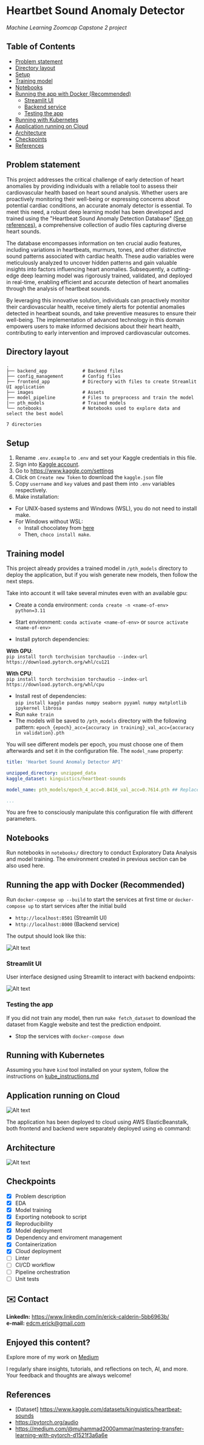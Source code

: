# Heartbet Sound Anomaly Detector

*Machine Learning Zoomcap Capstone 2 project*

## Table of Contents

<!--ts-->
* [Problem statement](#problem-statement)
* [Directory layout](#directory-layout)
* [Setup](#setup)
* [Training model](#training-model)
* [Notebooks](#notebooks)
* [Running the app with Docker (Recommended)](#running-the-app-with-docker-recommended)
    * [Streamlit UI](#streamlit-ui)
    * [Backend service](#backend-service)
    * [Testing the app](#testing-the-app)
* [Running with Kubernetes](#running-with-kubernetes)
* [Application running on Cloud](#application-running-on-cloud)
* [Architecture](#architecture)
* [Checkpoints](#checkpoints)
* [References](#references)
<!--te-->

## Problem statement

This project addresses the critical challenge of early detection of heart anomalies by providing individuals with a reliable tool to assess their cardiovascular health based on heart sound analysis. Whether users are proactively monitoring their well-being or expressing concerns about potential cardiac conditions, an accurate anomaly detector is essential. To meet this need, a robust deep learning model has been developed and trained using the "Heartbeat Sound Anomaly Detection Database" [(See on references)](#references), a comprehensive collection of audio files capturing diverse heart sounds.

The database encompasses information on ten crucial audio features, including variations in heartbeats, murmurs, tones, and other distinctive sound patterns associated with cardiac health. These audio variables were meticulously analyzed to uncover hidden patterns and gain valuable insights into factors influencing heart anomalies. Subsequently, a cutting-edge deep learning model was rigorously trained, validated, and deployed in real-time, enabling efficient and accurate detection of heart anomalies through the analysis of heartbeat sounds.

By leveraging this innovative solution, individuals can proactively monitor their cardiovascular health, receive timely alerts for potential anomalies detected in heartbeat sounds, and take preventive measures to ensure their well-being. The implementation of advanced technology in this domain empowers users to make informed decisions about their heart health, contributing to early intervention and improved cardiovascular outcomes.

## Directory layout

```
.
├── backend_app             # Backend files
├── config_management       # Config files
├── frontend_app            # Directory with files to create Streamlit UI application
├── images                  # Assets
├── model_pipeline          # Files to preprocess and train the model
|── pth_models              # Trained models
└── notebooks               # Notebooks used to explore data and select the best model

7 directories
```

## Setup

1. Rename `.env.example` to `.env` and set your Kaggle credentials in this file.
2. Sign into [Kaggle account](https://www.kaggle.com).
3. Go to https://www.kaggle.com/settings
4. Click on `Create new Token` to download the `kaggle.json` file
5. Copy `username` and `key` values and past them into `.env` variables respectively.
6. Make installation:

<!--ts-->
* For UNIX-based systems and Windows (WSL), you do not need to install make.
* For Windows without WSL:
    * Install chocolatey from [here](https://chocolatey.org/install)
    * Then, `choco install make`.
<!--te-->

## Training model

This project already provides a trained model in `/pth_models` directory to deploy the application, but if you wish generate new models, then follow the next steps.

Take into account it will take several minutes even with an available gpu:

* Create a conda environment: `conda create -n <name-of-env> python=3.11`
* Start environment: `conda activate <name-of-env>` or `source activate <name-of-env>`

* Install pytorch dependencies:  

__With GPU__:  
`pip install torch torchvision torchaudio --index-url https://download.pytorch.org/whl/cu121`  

__With CPU__:  
`pip install torch torchvision torchaudio --index-url https://download.pytorch.org/whl/cpu`  

* Install rest of dependencies:  
`pip install kaggle pandas numpy seaborn pyyaml numpy matplotlib ipykernel librosa`
* Run `make train`
* The models will be saved to `/pth_models` directory with the following pattern:
`epoch_{epoch}_acc={accuracy in training}_val_acc={accuracy in validation}.pth`

You will see different models per epoch, you must choose one of them afterwards and set it in the configuration file. The `model_name` property:

```yaml
title: 'Hearbet Sound Anomaly Detector API'

unzipped_directory: unzipped_data
kaggle_dataset: kinguistics/heartbeat-sounds

model_name: pth_models/epoch_4_acc=0.8416_val_acc=0.7614.pth ## Replace for the new model

...
```
You are free to consciously manipulate this configuration file with different parameters.

## Notebooks

Run notebooks in `notebooks/` directory to conduct Exploratory Data Analysis and model training. The environment created in previous section can be also used here.

## Running the app with Docker (Recommended)

Run `docker-compose up --build` to start the services at first time or `docker-compose up` to start services after the initial build

* `http://localhost:8501` (Streamlit UI)
* `http://localhost:8000` (Backend service)

The output should look like this:

![Alt text](./images/docker-output.png)

### Streamlit UI

User interface designed using Streamlit to interact with backend endpoints:

![Alt text](./images/streamlit_app.png)

### Testing the app

If you did not train any model, then run `make fetch_dataset` to download the dataset from Kaggle website and test the prediction endpoint.

* Stop the services with `docker-compose down`

## Running with Kubernetes

Assuming you have `kind` tool installed on your system, follow the instructions on [kube_instructions.md](instructions/kube_instructions.md)

## Application running on Cloud

![Alt text](./images/awseb.png)

The application has been deployed to cloud using AWS ElasticBeanstalk, both frontend and backend were separately deployed using `eb` command:

## Architecture

![Alt text](./images/architecture.png)

## Checkpoints

- [x] Problem description
- [x] EDA
- [x] Model training
- [x] Exporting notebook to script
- [x] Reproducibility
- [x] Model deployment
- [x] Dependency and enviroment management
- [x] Containerization
- [x] Cloud deployment
- [ ] Linter
- [ ] CI/CD workflow
- [ ] Pipeline orchestration
- [ ] Unit tests

## ✉️ Contact
**LinkedIn:** https://www.linkedin.com/in/erick-calderin-5bb6963b/  
**e-mail:** edcm.erick@gmail.com

## Enjoyed this content?
Explore more of my work on [Medium](https://medium.com/@erickcalderin) 

I regularly share insights, tutorials, and reflections on tech, AI, and more. Your feedback and thoughts are always welcome!

## References

* [Dataset] https://www.kaggle.com/datasets/kinguistics/heartbeat-sounds
* https://pytorch.org/audio
* https://medium.com/@muhammad2000ammar/mastering-transfer-learning-with-pytorch-d1521f3a6a6e
